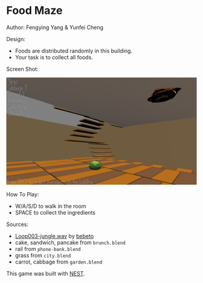 # Food Maze

Author: Fengying Yang & Yunfei Cheng

Design: 

- Foods are distributed randomly in this building.
- Your task is to collect all foods.

Screen Shot:

![Screen Shot](screenshot.png)

How To Play:

- W/A/S/D to walk in the room
- SPACE to collect the ingredients

Sources: 

- [Loop003-jungle.wav](https://freesound.org/people/bebeto/sounds/18973/) by [bebeto](https://freesound.org/people/bebeto/)
- cake, sandwich, pancake from `brunch.blend`
- rail from `phone-bank.blend`
- grass from `city.blend`
- carrot, cabbage from `garden.blend`

This game was built with [NEST](NEST.md).
